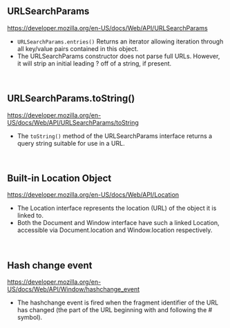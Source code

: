 ## URLSearchParams
https://developer.mozilla.org/en-US/docs/Web/API/URLSearchParams

* `URLSearchParams.entries()` Returns an iterator allowing iteration through all key/value pairs contained in this object.  
* The URLSearchParams constructor does not parse full URLs. However, it will strip an initial leading ? off of a string, if present.  

<br>

## URLSearchParams.toString()
https://developer.mozilla.org/en-US/docs/Web/API/URLSearchParams/toString

* The `toString()` method of the URLSearchParams interface returns a query string suitable for use in a URL.

<br>

## Built-in Location Object
https://developer.mozilla.org/en-US/docs/Web/API/Location

* The Location interface represents the location (URL) of the object it is linked to.  
* Both the Document and Window interface have such a linked Location, accessible via Document.location and Window.location respectively. 

<br>

## Hash change event
https://developer.mozilla.org/en-US/docs/Web/API/Window/hashchange_event

* The hashchange event is fired when the fragment identifier of the URL has changed (the part of the URL beginning with and following the # symbol).